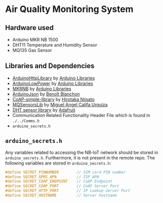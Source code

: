 # Air Quality Monitoring System

## Hardware used
- Arduino MKR NB 1500
- DHT11 Temperature and Humidity Sensor
- MQ135 Gas Sensor

## Libraries and Dependencies
- [ArduinoHttpLibrary](https://github.com/arduino-libraries/ArduinoHttpClient) by [Arduino Libraries](https://github.com/arduino-libraries)
- [ArduinoLowPower](https://github.com/arduino-libraries/ArduinoLowPower) by [Arduino Libraries](https://github.com/arduino-libraries)
- [MKRNB](https://github.com/arduino-libraries/MKRNB) by [Arduino Libraries](https://github.com/arduino-libraries)
- [ArduinoJson](https://github.com/bblanchon/ArduinoJson) by [Benoît Blanchon](https://github.com/bblanchon)
- [CoAP-simple-library](https://github.com/hirotakaster/CoAP-simple-library) by [Hirotaka Niisato](https://github.com/hirotakaster)
- [MQSensorsLib](https://github.com/miguel5612/MQSensorsLib) by [Miguel Angel Califa Urquiza](https://github.com/miguel5612)
- [DHT sensor library](https://github.com/adafruit/DHT-sensor-library) by [Adafruit](https://github.com/adafruit)
- Communication Related Functionality Header File which is found in `./../Comms.h`
- `arduino_secrets.h`

## `arduino_secrets.h`

Any variables related to accessing the NB-IoT network should be stored in `arduino_secrets.h`. Furthermore, it is not present in the remote repo. The following variables are stored in `arduino_secrets.h`:

```cpp
#define SECRET_PINNUMBER        // SIM card PIN number
#define SECRET_GPRS_APN         // ISP APN
#define SECRET_COAP_ENDPOINT    // CoAP Endpoint
#define SECRET_COAP_PORT        // CoAP Server Port
#define SECRET_HTTP_PORT        // IP Lookup Server Port
#define SECRET_HOSTNAME         // Server hostname
```